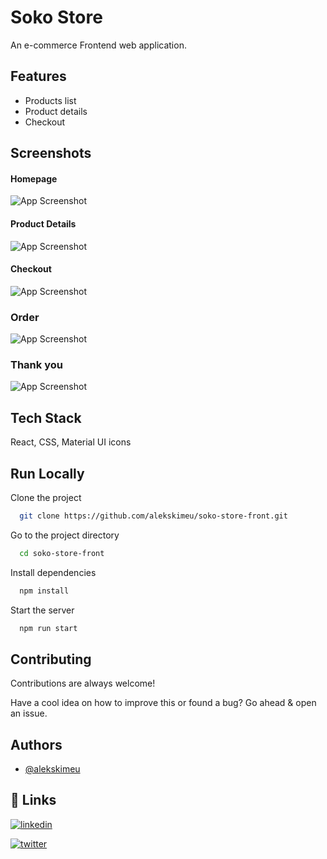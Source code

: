 
# Soko Store

An e-commerce Frontend web application.

## Features

- Products list
- Product details
- Checkout

## Screenshots

#### Homepage
![App Screenshot](https://raw.githubusercontent.com/alekskimeu/soko-store-front/master/src/assets/images/home.png)


#### Product Details
![App Screenshot](https://raw.githubusercontent.com/alekskimeu/soko-store-front/master/src/assets/images/details.png)


#### Checkout
![App Screenshot](https://raw.githubusercontent.com/alekskimeu/soko-store-front/master/src/assets/images/checkout.png)


### Order
![App Screenshot](https://raw.githubusercontent.com/alekskimeu/soko-store-front/master/src/assets/images/order.png)


### Thank you
![App Screenshot](https://raw.githubusercontent.com/alekskimeu/soko-store-front/master/src/assets/images/thankyou.png)


## Tech Stack

React, CSS, Material UI icons


  
## Run Locally

Clone the project

```bash
  git clone https://github.com/alekskimeu/soko-store-front.git
```

Go to the project directory

```bash
  cd soko-store-front
```

Install dependencies

```bash
  npm install
```

Start the server

```bash
  npm run start
```

  
## Contributing

Contributions are always welcome!

Have a cool idea on how to improve this or found a bug? Go ahead & open an issue.


## Authors

- [@alekskimeu](https://www.github.com/alekskimeu)

  
## 🔗 Links
[![linkedin](https://img.shields.io/badge/linkedin-0A66C2?style=for-the-badge&logo=linkedin&logoColor=white)](https://www.linkedin.com/https://www.linkedin.com/in/alexkimeu/)


[![twitter](https://img.shields.io/badge/twitter-1DA1F2?style=for-the-badge&logo=twitter&logoColor=white)](https://twitter.com/alekskimeu)